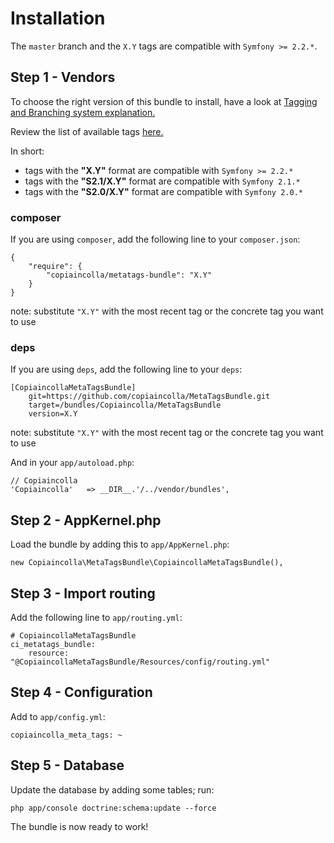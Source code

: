 Installation
============

The `master` branch and the `X.Y` tags are compatible with `Symfony >= 2.2.*`.

## Step 1 - Vendors

To choose the right version of this bundle to install, have a look at [Tagging and Branching system explanation.](tagging_branching.md)

Review the list of available tags [here.](https://github.com/copiaincolla/MetaTagsBundle/tags)

In short:

- tags with the __"X.Y"__ format are compatible with `Symfony >= 2.2.*`
- tags with the __"S2.1/X.Y"__ format are compatible with `Symfony 2.1.*`
- tags with the __"S2.0/X.Y"__ format are compatible with `Symfony 2.0.*`

### composer

If you are using `composer`, add the following line to your `composer.json`:

```
{
    "require": {
        "copiaincolla/metatags-bundle": "X.Y"
    }
}
```

note: substitute `"X.Y"` with the most recent tag or the concrete tag you want to use

### deps

If you are using `deps`, add the following line to your `deps`:

```
[CopiaincollaMetaTagsBundle]
    git=https://github.com/copiaincolla/MetaTagsBundle.git
    target=/bundles/Copiaincolla/MetaTagsBundle
    version=X.Y
```

note: substitute `"X.Y"` with the most recent tag or the concrete tag you want to use

And in your `app/autoload.php`:

    // Copiaincolla
    'Copiaincolla'   => __DIR__.'/../vendor/bundles',

## Step 2 - AppKernel.php

Load the bundle by adding this to `app/AppKernel.php`:

    new Copiaincolla\MetaTagsBundle\CopiaincollaMetaTagsBundle(),

## Step 3 - Import routing

Add the following line to `app/routing.yml`:

    # CopiaincollaMetaTagsBundle
    ci_metatags_bundle:
        resource: "@CopiaincollaMetaTagsBundle/Resources/config/routing.yml"
    
## Step 4 - Configuration

Add to `app/config.yml`:

    copiaincolla_meta_tags: ~

## Step 5 - Database

Update the database by adding some tables; run:

    php app/console doctrine:schema:update --force


The bundle is now ready to work!
